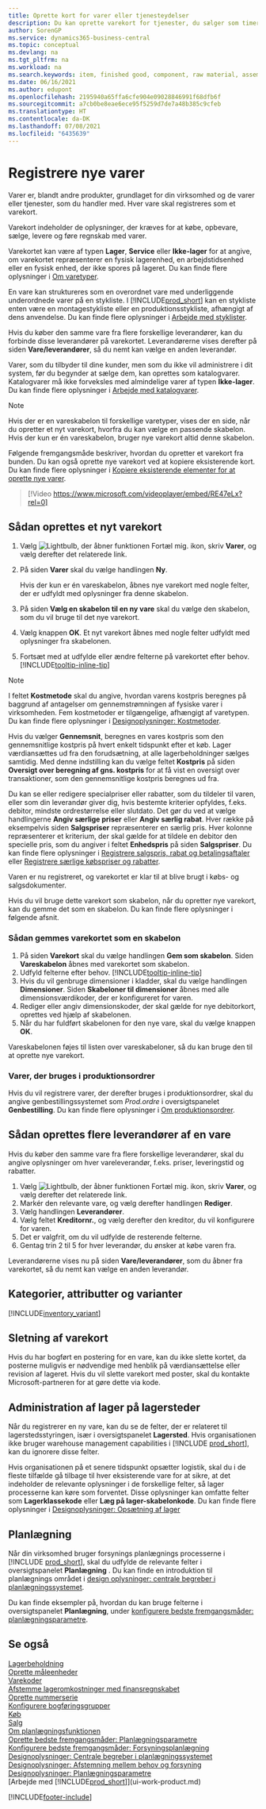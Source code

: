 ```yaml
---
title: Oprette kort for varer eller tjenesteydelser
description: Du kan oprette varekort for tjenester, du sælger som timer, og fysiske produkter, f.eks. montageelementer, færdigvarer, som sælges fra lageret.
author: SorenGP
ms.service: dynamics365-business-central
ms.topic: conceptual
ms.devlang: na
ms.tgt_pltfrm: na
ms.workload: na
ms.search.keywords: item, finished good, component, raw material, assembly item
ms.date: 06/16/2021
ms.author: edupont
ms.openlocfilehash: 2195940a65ffa6cfe904e09028846991f68dfb6f
ms.sourcegitcommit: a7cb0be8eae6ece95f5259d7de7a48b385c9cfeb
ms.translationtype: HT
ms.contentlocale: da-DK
ms.lasthandoff: 07/08/2021
ms.locfileid: "6435639"
---
```

# <a name="register-new-items"></a>Registrere nye varer

Varer er, blandt andre produkter, grundlaget for din virksomhed og de varer eller tjenester, som du handler med. Hver vare skal registreres som et varekort.

Varekort indeholder de oplysninger, der kræves for at købe, opbevare, sælge, levere og føre regnskab med varer.

Varekortet kan være af typen **Lager**, **Service** eller **Ikke-lager** for at angive, om varekortet repræsenterer en fysisk lagerenhed, en arbejdstidsenhed eller en fysisk enhed, der ikke spores på lageret. Du kan finde flere oplysninger i [Om varetyper](inventory-about-item-types.md).

En vare kan struktureres som en overordnet vare med underliggende underordnede varer på en stykliste. I [!INCLUDE[prod_short](includes/prod_short.md)] kan en stykliste enten være en montagestykliste eller en produktionsstykliste, afhængigt af dens anvendelse. Du kan finde flere oplysninger i [Arbejde med styklister](inventory-how-work-BOMs.md).

Hvis du køber den samme vare fra flere forskellige leverandører, kan du forbinde disse leverandører på varekortet. Leverandørerne vises derefter på siden **Vare/leverandører**, så du nemt kan vælge en anden leverandør.

Varer, som du tilbyder til dine kunder, men som du ikke vil administrere i dit system, før du begynder at sælge dem, kan oprettes som katalogvarer. Katalogvarer må ikke forveksles med almindelige varer af typen **Ikke-lager**. Du kan finde flere oplysninger i [Arbejde med katalogvarer](inventory-how-work-nonstock-items.md).  

> [!NOTE]  
> Hvis der er en vareskabelon til forskellige varetyper, vises der en side, når du opretter et nyt varekort, hvorfra du kan vælge en passende skabelon. Hvis der kun er én vareskabelon, bruger nye varekort altid denne skabelon.

Følgende fremgangsmåde beskriver, hvordan du opretter et varekort fra bunden. Du kan også oprette nye varekort ved at kopiere eksisterende kort. Du kan finde flere oplysninger i [Kopiere eksisterende elementer for at oprette nye varer](inventory-how-copy-items.md).  

> [!Video https://www.microsoft.com/videoplayer/embed/RE47eLx?rel=0]

## <a name="to-create-a-new-item-card"></a>Sådan oprettes et nyt varekort

1. Vælg ![Lightbulb, der åbner funktionen Fortæl mig.](media/ui-search/search_small.png "Fortæl mig, hvad du vil foretage dig") ikon, skriv **Varer**, og vælg derefter det relaterede link.  
2. På siden **Varer** skal du vælge handlingen **Ny**.

    Hvis der kun er én vareskabelon, åbnes nye varekort med nogle felter, der er udfyldt med oplysninger fra denne skabelon.
3. På siden **Vælg en skabelon til en ny vare** skal du vælge den skabelon, som du vil bruge til det nye varekort.
4. Vælg knappen **OK**. Et nyt varekort åbnes med nogle felter udfyldt med oplysninger fra skabelonen.
5. Fortsæt med at udfylde eller ændre felterne på varekortet efter behov. [!INCLUDE[tooltip-inline-tip](includes/tooltip-inline-tip_md.md)]

> [!NOTE]
> I feltet **Kostmetode** skal du angive, hvordan varens kostpris beregnes på baggrund af antagelser om gennemstrømningen af fysiske varer i virksomheden. Fem kostmetoder er tilgængelige, afhængigt af varetypen. Du kan finde flere oplysninger i [Designoplysninger: Kostmetoder](design-details-costing-methods.md).
>
> Hvis du vælger **Gennemsnit**, beregnes en vares kostpris som den gennemsnitlige kostpris på hvert enkelt tidspunkt efter et køb. Lager værdiansættes ud fra den forudsætning, at alle lagerbeholdninger sælges samtidig. Med denne indstilling kan du vælge feltet **Kostpris** på siden **Oversigt over beregning af gns. kostpris** for at få vist en oversigt over transaktioner, som den gennemsnitlige kostpris beregnes ud fra.

Du kan se eller redigere specialpriser eller rabatter, som du tildeler til varen, eller som din leverandør giver dig, hvis bestemte kriterier opfyldes, f.eks. debitor, mindste ordrestørrelse eller slutdato. Det gør du ved at vælge handlingerne **Angiv særlige priser** eller **Angiv særlig rabat**. Hver række på eksempelvis siden **Salgspriser** repræsenterer en særlig pris. Hver kolonne repræsenterer et kriterium, der skal gælde for at tildele en debitor den specielle pris, som du angiver i feltet **Enhedspris** på siden **Salgspriser**. Du kan finde flere oplysninger i [Registrere salgspris, rabat og betalingsaftaler](sales-how-record-sales-price-discount-payment-agreements.md) eller [Registrere særlige købspriser og rabatter](purchasing-how-record-purchase-price-discount-payment-agreements.md).

Varen er nu registreret, og varekortet er klar til at blive brugt i købs- og salgsdokumenter.

Hvis du vil bruge dette varekort som skabelon, når du opretter nye varekort, kan du gemme det som en skabelon. Du kan finde flere oplysninger i følgende afsnit.  

### <a name="to-save-the-item-card-as-a-template"></a>Sådan gemmes varekortet som en skabelon

1. På siden **Varekort** skal du vælge handlingen **Gem som skabelon**. Siden **Vareskabelon** åbnes med varekortet som skabelon.
2. Udfyld felterne efter behov. [!INCLUDE[tooltip-inline-tip](includes/tooltip-inline-tip_md.md)]
3. Hvis du vil genbruge dimensioner i kladder, skal du vælge handlingen **Dimensioner**. Siden **Skabeloner til dimensioner** åbnes med alle dimensionsværdikoder, der er konfigureret for varen.
4. Rediger eller angiv dimensionskoder, der skal gælde for nye debitorkort, oprettes ved hjælp af skabelonen.
5. Når du har fuldført skabelonen for den nye vare, skal du vælge knappen **OK**.

Vareskabelonen føjes til listen over vareskabeloner, så du kan bruge den til at oprette nye varekort.

### <a name="items-used-in-production-orders"></a>Varer, der bruges i produktionsordrer

Hvis du vil registrere varer, der derefter bruges i produktionsordrer, skal du angive genbestillingssystemet som *Prod.ordre* i oversigtspanelet **Genbestilling**. Du kan finde flere oplysninger i [Om produktionsordrer](production-about-production-orders.md).  

## <a name="to-set-up-multiple-vendors-for-an-item"></a>Sådan oprettes flere leverandører af en vare

Hvis du køber den samme vare fra flere forskellige leverandører, skal du angive oplysninger om hver vareleverandør, f.eks. priser, leveringstid og rabatter.  

1. Vælg ![Lightbulb, der åbner funktionen Fortæl mig.](media/ui-search/search_small.png "Fortæl mig, hvad du vil foretage dig") ikon, skriv **Varer**, og vælg derefter det relaterede link.  
2. Markér den relevante vare, og vælg derefter handlingen **Rediger**.  
3. Vælg handlingen **Leverandører**.  
4. Vælg feltet **Kreditornr.**, og vælg derefter den kreditor, du vil konfigurere for varen.  
5. Det er valgfrit, om du vil udfylde de resterende felterne.  
6. Gentag trin 2 til 5 for hver leverandør, du ønsker at købe varen fra.

Leverandørerne vises nu på siden **Vare/leverandører**, som du åbner fra varekortet, så du nemt kan vælge en anden leverandør.

## <a name="categories-attributes-and-variants"></a>Kategorier, attributter og varianter

[!INCLUDE[inventory_variant](includes/inventory_variant.md)]

## <a name="deleting-item-cards"></a>Sletning af varekort

Hvis du har bogført en postering for en vare, kan du ikke slette kortet, da posterne muligvis er nødvendige med henblik på værdiansættelse eller revision af lageret. Hvis du vil slette varekort med poster, skal du kontakte Microsoft-partneren for at gøre dette via kode.  

## <a name="manage-inventory-in-warehouses"></a>Administration af lager på lagersteder

Når du registrerer en ny vare, kan du se de felter, der er relateret til lagerstedsstyringen, især i oversigtspanelet **Lagersted**. Hvis organisationen ikke bruger warehouse management capabilities i [!INCLUDE [prod_short](includes/prod_short.md)], kan du ignorere disse felter.  

Hvis organisationen på et senere tidspunkt opsætter logistik, skal du i de fleste tilfælde gå tilbage til hver eksisterende vare for at sikre, at det indeholder de relevante oplysninger i de forskellige felter, så lager processerne kan køre som forventet. Disse oplysninger kan omfatte felter som **Lagerklassekode** eller **Læg på lager-skabelonkode**. Du kan finde flere oplysninger i [Designoplysninger: Opsætning af lager](design-details-warehouse-setup.md)  

## <a name="planning"></a>Planlægning

Når din virksomhed bruger forsynings planlægnings processerne i [!INCLUDE [prod_short](includes/prod_short.md)], skal du udfylde de relevante felter i oversigtspanelet **Planlægning** . Du kan finde en introduktion til planlægnings området i [design oplysninger: centrale begreber i planlægningssystemet](design-details-central-concepts-of-the-planning-system.md).  

Du kan finde eksempler på, hvordan du kan bruge felterne i oversigtspanelet **Planlægning**, under [konfigurere bedste fremgangsmåder: planlægningsparametre](setup-best-practices-planning-parameters.md).  

## <a name="see-also"></a>Se også

[Lagerbeholdning](inventory-manage-inventory.md)  
[Oprette måleenheder](inventory-how-setup-units-of-measure.md)  
[Varekoder](finance-how-setup-report-intrastat.md#tariff-numbers)  
[Afstemme lageromkostninger med finansregnskabet](finance-how-to-post-inventory-costs-to-the-general-ledger.md)  
[Oprette nummerserie](ui-create-number-series.md)  
[Konfigurere bogføringsgrupper](finance-posting-groups.md)  
[Køb](purchasing-manage-purchasing.md)  
[Salg](sales-manage-sales.md)  
[Om planlægningsfunktionen](production-about-planning-functionality.md)  
[Oprette bedste fremgangsmåder: Planlægningsparametre](setup-best-practices-planning-parameters.md)  
[Konfigurere bedste fremgangsmåder: Forsyningsplanlægning](setup-best-practices-supply-planning.md)  
[Designoplysninger: Centrale begreber i planlægningssystemet](design-details-central-concepts-of-the-planning-system.md)  
[Designoplysninger: Afstemning mellem behov og forsyning](design-details-balancing-demand-and-supply.md)  
[Designoplysninger: Planlægningsparametre](design-details-planning-parameters.md)  
[Arbejde med [!INCLUDE[prod_short](includes/prod_short.md)]](ui-work-product.md)  


[!INCLUDE[footer-include](includes/footer-banner.md)]